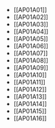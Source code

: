 - [[AP01A01]]
- [[AP01A02]]
- [[AP01A03]]
- [[AP01A04]]
- [[AP01A05]]
- [[AP01A06]]
- [[AP01A07]]
- [[AP01A08]]
- [[AP01A09]]
- [[AP01A10]]
- [[AP01A11]]
- [[AP01A12]]
- [[AP01A13]]
- [[AP01A14]]
- [[AP01A15]]
- [[AP01A16]]